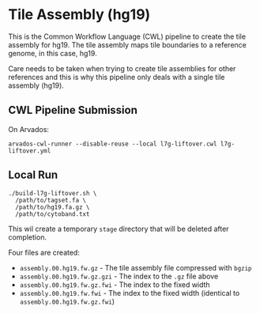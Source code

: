 Tile Assembly (hg19)
===

This is the Common Workflow Language (CWL) pipeline
to create the tile assembly for hg19.
The tile assembly maps tile boundaries to a reference
genome, in this case, hg19.

Care needs to be taken when trying to create tile
assemblies for other references and this is why
this pipeline only deals with a single tile assembly
(hg19).

CWL Pipeline Submission
---

On Arvados:

```
arvados-cwl-runner --disable-reuse --local l7g-liftover.cwl l7g-liftover.yml
```

Local Run
---

```
./build-l7g-liftover.sh \
  /path/to/tagset.fa \
  /path/to/hg19.fa.gz \
  /path/to/cytoband.txt
```

This wil create a temporary `stage` directory that will be deleted
after completion.

Four files are created:

* `assembly.00.hg19.fw.gz` - The tile assembly file compressed with `bgzip`
* `assembly.00.hg19.fw.gz.gzi` - The index to the `.gz` file above
* `assembly.00.hg19.fw.gz.fwi` - The index to the fixed width
* `assembly.00.hg19.fw.fwi` - The index to the fixed width (identical to `assembly.00.hg19.fw.gz.fwi`)


